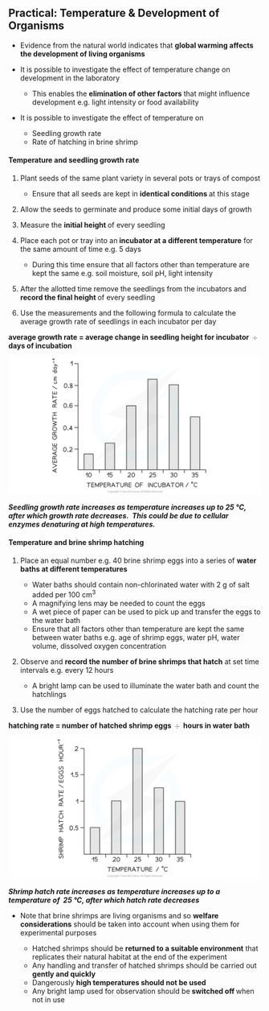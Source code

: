 Practical: Temperature & Development of Organisms
-------------------------------------------------

* Evidence from the natural world indicates that <b>global warming affects the development of living organisms</b>
* It is possible to investigate the effect of temperature change on development in the laboratory

  + This enables the <b>elimination of other factors</b> that might influence development e.g. light intensity or food availability
* It is possible to investigate the effect of temperature on

  + Seedling growth rate
  + Rate of hatching in brine shrimp

#### Temperature and seedling growth rate

1. Plant seeds of the same plant variety in several pots or trays of compost

   * Ensure that all seeds are kept in <b>identical conditions </b>at this stage
2. Allow the seeds to germinate and produce some initial days of growth
3. Measure the <b>initial height </b>of every seedling
4. Place each pot or tray into an<b> incubator at a different temperature</b> for the same amount of time e.g. 5 days

   * During this time ensure that all factors other than temperature are kept the same e.g. soil moisture, soil pH, light intensity
5. After the allotted time remove the seedlings from the incubators and <b>record the final height </b>of every seedling
6. Use the measurements and the following formula to calculate the average growth rate of seedlings in each incubator per day

<b>average growth rate = average change in seedling height for incubator </b><math><semantics><mo>÷</mo><annotation>{"language":"en","fontFamily":"Times New Roman","fontSize":"18"}</annotation></semantics></math><b> days of incubation</b>

![temperature-and-seedling-growth-rate](temperature-and-seedling-growth-rate.png)

<i><b>Seedling growth rate increases as temperature increases up to 25 °C, after which growth rate decreases.  This could be due to cellular enzymes denaturing at high temperatures.</b></i>

#### Temperature and brine shrimp hatching

1. Place an equal number e.g. 40 brine shrimp eggs into a series of <b>water baths at different temperatures</b>

   * Water baths should contain non-chlorinated water with 2 g of salt added per 100 cm<sup>3</sup>
   * A magnifying lens may be needed to count the eggs
   * A wet piece of paper can be used to pick up and transfer the eggs to the water bath
   * Ensure that all factors other than temperature are kept the same between water baths e.g. age of shrimp eggs, water pH, water volume, dissolved oxygen concentration
2. Observe and <b>record the number of brine shrimps that hatch</b> at set time intervals e.g. every 12 hours

   * A bright lamp can be used to illuminate the water bath and count the hatchlings
3. Use the number of eggs hatched to calculate the hatching rate per hour

<b>hatching rate = number of hatched shrimp eggs </b><math><semantics><mo>÷</mo><annotation>{"language":"en","fontFamily":"Times New Roman","fontSize":"18"}</annotation></semantics></math><b> hours in water bath</b>

![temperature-and-brine-shrimp-hatching-rate-](temperature-and-brine-shrimp-hatching-rate-.png)

<i><b>Shrimp hatch rate increases as temperature increases up to a temperature of  25 °C, after which hatch rate decreases</b></i>

* Note that brine shrimps are living organisms and so <b>welfare considerations</b> should be taken into account when using them for experimental purposes

  + Hatched shrimps should be <b>returned to a suitable environment</b> that replicates their natural habitat at the end of the experiment
  + Any handling and transfer of hatched shrimps should be carried out <b>gently and quickly</b>
  + Dangerously <b>high temperatures should not be used</b>
  + Any bright lamp used for observation should be<b> switched off </b>when not in use